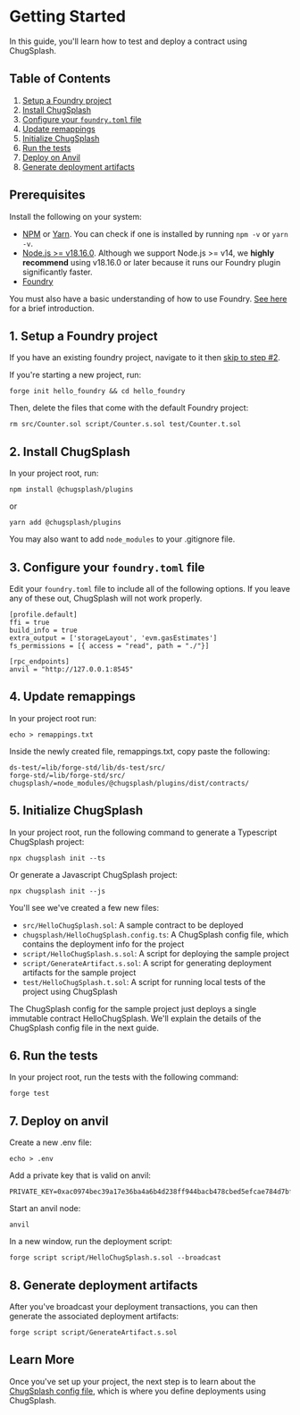 # Getting Started

In this guide, you'll learn how to test and deploy a contract using ChugSplash.

## Table of Contents

1. [Setup a Foundry project](#1-setup-a-foundry-project)
2. [Install ChugSplash](#2-install-chugsplash)
3. [Configure your `foundry.toml` file](#3-configure-your-foundrytoml-file)
4. [Update remappings](#4-update-remappings)
5. [Initialize ChugSplash](#5-initialize-chugsplash)
6. [Run the tests](#6-run-the-tests)
7. [Deploy on Anvil](#7-deploy-on-anvil)
8. [Generate deployment artifacts](#8-generate-deployment-artifacts)

## Prerequisites

Install the following on your system:
- [NPM](https://docs.npmjs.com/downloading-and-installing-node-js-and-npm#overview) or [Yarn](https://classic.yarnpkg.com/lang/en/docs/install/). You can check if one is installed by running `npm -v` or `yarn -v`.
- [Node.js >= v18.16.0](https://docs.npmjs.com/downloading-and-installing-node-js-and-npm#overview). Although we support Node.js >= v14, we **highly recommend** using v18.16.0 or later because it runs our Foundry plugin significantly faster.
- [Foundry](https://book.getfoundry.sh/getting-started/installation)

You must also have a basic understanding of how to use Foundry. [See here](https://book.getfoundry.sh/getting-started/first-steps) for a brief introduction.

## 1. Setup a Foundry project

If you have an existing foundry project, navigate to it then [skip to step #2](#2-install-chugsplash).

If you're starting a new project, run:

```
forge init hello_foundry && cd hello_foundry
```

Then, delete the files that come with the default Foundry project:
```
rm src/Counter.sol script/Counter.s.sol test/Counter.t.sol
```

## 2. Install ChugSplash

In your project root, run:

```
npm install @chugsplash/plugins
```

or

```
yarn add @chugsplash/plugins
```

You may also want to add `node_modules` to your .gitignore file.

## 3. Configure your `foundry.toml` file

Edit your `foundry.toml` file to include all of the following options. If you leave any of these out, ChugSplash will not work properly.

```
[profile.default]
ffi = true
build_info = true
extra_output = ['storageLayout', 'evm.gasEstimates']
fs_permissions = [{ access = "read", path = "./"}]

[rpc_endpoints]
anvil = "http://127.0.0.1:8545"
```

## 4. Update remappings

In your project root run:

```
echo > remappings.txt
```

Inside the newly created file, remappings.txt, copy paste the following:

```
ds-test/=lib/forge-std/lib/ds-test/src/
forge-std/=lib/forge-std/src/
chugsplash/=node_modules/@chugsplash/plugins/dist/contracts/
```

## 5. Initialize ChugSplash
In your project root, run the following command to generate a Typescript ChugSplash project:
```
npx chugsplash init --ts
```
Or generate a Javascript ChugSplash project:
```
npx chugsplash init --js
```

You'll see we've created a few new files:
- `src/HelloChugSplash.sol`: A sample contract to be deployed
- `chugsplash/HelloChugSplash.config.ts`: A ChugSplash config file, which contains the deployment info for the project
- `script/HelloChugSplash.s.sol`: A script for deploying the sample project
- `script/GenerateArtifact.s.sol`: A script for generating deployment artifacts for the sample project
- `test/HelloChugSplash.t.sol`: A script for running local tests of the project using ChugSplash

The ChugSplash config for the sample project just deploys a single immutable contract HelloChugSplash. We'll explain the details of the ChugSplash config file in the next guide.

## 6. Run the tests
In your project root, run the tests with the following command:
```
forge test
```

## 7. Deploy on anvil
Create a new .env file:
```
echo > .env
```

Add a private key that is valid on anvil:
```
PRIVATE_KEY=0xac0974bec39a17e36ba4a6b4d238ff944bacb478cbed5efcae784d7bf4f2ff80
```

Start an anvil node:
```
anvil
```

In a new window, run the deployment script:
```
forge script script/HelloChugSplash.s.sol --broadcast
```

## 8. Generate deployment artifacts
After you've broadcast your deployment transactions, you can then generate the associated deployment artifacts:
```
forge script script/GenerateArtifact.s.sol
```

## Learn More

Once you've set up your project, the next step is to learn about the [ChugSplash
config file](https://github.com/chugsplash/chugsplash/blob/develop/docs/chugsplash-file.md), which is where
you define deployments using ChugSplash.
